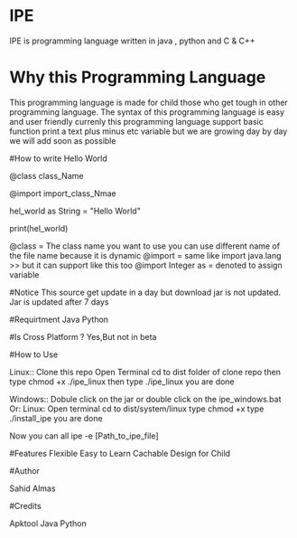 # IPE
IPE is programming language written in java , python and C & C++

# Why this Programming Language

This programming language is made for child those who get tough in other programming language. The syntax of this programming language is easy and user friendly currenly this programming language support basic function print a text plus minus etc variable but we are growing day by day we will add soon as possible

#How to write Hello World

@class class_Name

@import import_class_Nmae

hel_world as String = "Hello World"

print(hel_world)

@class =  The class name you want to use you can use different name of the file name because it is dynamic
@import = same like import java.lang >> but it can support like this too @import Integer
as = denoted to assign variable 

#Notice
This source get update in a day but download jar is not updated. Jar is updated after 7 days

#Requirtment
Java
Python

#Is Cross Platform ?
Yes,But not in beta 

#How to Use

Linux:: Clone this repo 
Open Terminal 
cd to dist folder of clone repo
then type chmod +x ./ipe_linux
then type ./ipe_linux you are done

Windows:: Dobule click on the jar or double click on the ipe_windows.bat 
Or:
Linux:
Open terminal cd to dist/system/linux
type chmod +x
type ./install_ipe
you are done

Now you can all ipe -e [Path_to_ipe_file]


#Features
Flexible
Easy to Learn
Cachable
Design for Child

#Author 

Sahid <AndroidFire> Almas

#Credits

Apktool
Java
Python
